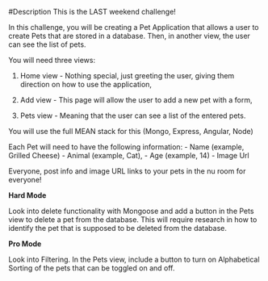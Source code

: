 #Description
This is the LAST weekend challenge!

In this challenge, you will be creating a Pet Application that allows a user to create Pets that are stored in a database. Then, in another view, the user can see the list of pets.

You will need three views:

1. Home view - Nothing special, just greeting the user, giving them direction on how to use the application,

2. Add view - This page will allow the user to add a new pet with a form,

3. Pets view - Meaning that the user can see a list of the entered pets.

You will use the full MEAN stack for this (Mongo, Express, Angular, Node)

Each Pet will need to have the following information: - Name (example, Grilled Cheese) - Animal (example, Cat), - Age (example, 14) - Image Url

Everyone, post info and image URL links to your pets in the nu room for everyone!

**Hard Mode**

Look into delete functionality with Mongoose and add a button in the Pets view to delete a pet from the database. This will require research in how to identify the pet that is supposed to be deleted from the database.

**Pro Mode**

Look into Filtering. In the Pets view, include a button to turn on Alphabetical Sorting of the pets that can be toggled on and off.
